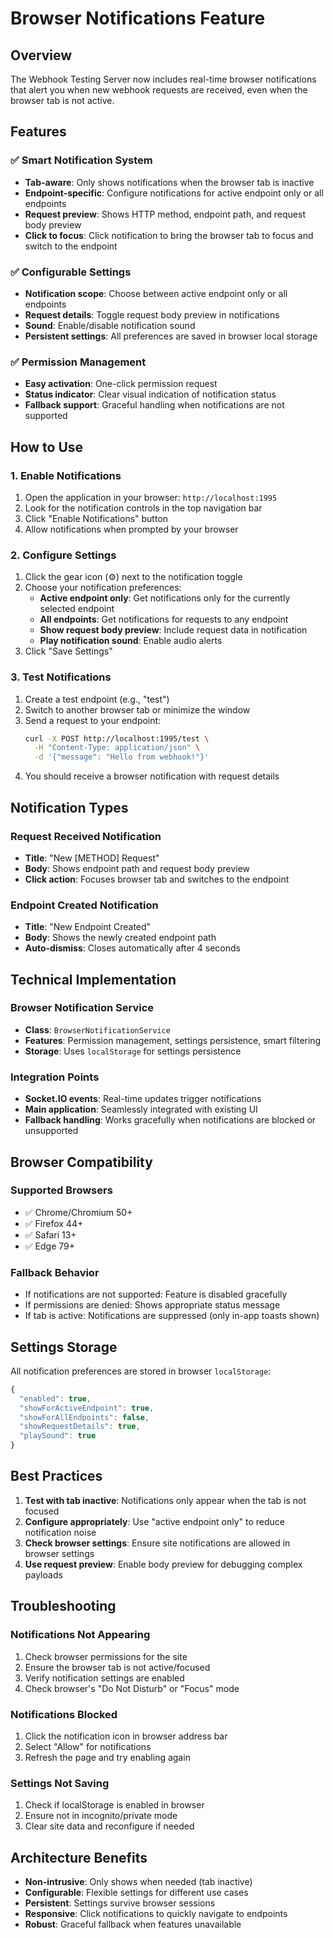 # Browser Notifications Feature

## Overview
The Webhook Testing Server now includes real-time browser notifications that alert you when new webhook requests are received, even when the browser tab is not active.

## Features

### ✅ Smart Notification System
- **Tab-aware**: Only shows notifications when the browser tab is inactive
- **Endpoint-specific**: Configure notifications for active endpoint only or all endpoints
- **Request preview**: Shows HTTP method, endpoint path, and request body preview
- **Click to focus**: Click notification to bring the browser tab to focus and switch to the endpoint

### ✅ Configurable Settings
- **Notification scope**: Choose between active endpoint only or all endpoints
- **Request details**: Toggle request body preview in notifications
- **Sound**: Enable/disable notification sound
- **Persistent settings**: All preferences are saved in browser local storage

### ✅ Permission Management
- **Easy activation**: One-click permission request
- **Status indicator**: Clear visual indication of notification status
- **Fallback support**: Graceful handling when notifications are not supported

## How to Use

### 1. Enable Notifications
1. Open the application in your browser: `http://localhost:1995`
2. Look for the notification controls in the top navigation bar
3. Click "Enable Notifications" button
4. Allow notifications when prompted by your browser

### 2. Configure Settings
1. Click the gear icon (⚙️) next to the notification toggle
2. Choose your notification preferences:
   - **Active endpoint only**: Get notifications only for the currently selected endpoint
   - **All endpoints**: Get notifications for requests to any endpoint
   - **Show request body preview**: Include request data in notification
   - **Play notification sound**: Enable audio alerts
3. Click "Save Settings"

### 3. Test Notifications
1. Create a test endpoint (e.g., "test")
2. Switch to another browser tab or minimize the window
3. Send a request to your endpoint:
   ```bash
   curl -X POST http://localhost:1995/test \
     -H "Content-Type: application/json" \
     -d '{"message": "Hello from webhook!"}'
   ```
4. You should receive a browser notification with request details

## Notification Types

### Request Received Notification
- **Title**: "New [METHOD] Request"
- **Body**: Shows endpoint path and request body preview
- **Click action**: Focuses browser tab and switches to the endpoint

### Endpoint Created Notification  
- **Title**: "New Endpoint Created"
- **Body**: Shows the newly created endpoint path
- **Auto-dismiss**: Closes automatically after 4 seconds

## Technical Implementation

### Browser Notification Service
- **Class**: `BrowserNotificationService`
- **Features**: Permission management, settings persistence, smart filtering
- **Storage**: Uses `localStorage` for settings persistence

### Integration Points
- **Socket.IO events**: Real-time updates trigger notifications
- **Main application**: Seamlessly integrated with existing UI
- **Fallback handling**: Works gracefully when notifications are blocked or unsupported

## Browser Compatibility

### Supported Browsers
- ✅ Chrome/Chromium 50+
- ✅ Firefox 44+
- ✅ Safari 13+
- ✅ Edge 79+

### Fallback Behavior
- If notifications are not supported: Feature is disabled gracefully
- If permissions are denied: Shows appropriate status message
- If tab is active: Notifications are suppressed (only in-app toasts shown)

## Settings Storage

All notification preferences are stored in browser `localStorage`:
```javascript
{
  "enabled": true,
  "showForActiveEndpoint": true,
  "showForAllEndpoints": false,
  "showRequestDetails": true,
  "playSound": true
}
```

## Best Practices

1. **Test with tab inactive**: Notifications only appear when the tab is not focused
2. **Configure appropriately**: Use "active endpoint only" to reduce notification noise
3. **Check browser settings**: Ensure site notifications are allowed in browser settings
4. **Use request preview**: Enable body preview for debugging complex payloads

## Troubleshooting

### Notifications Not Appearing
1. Check browser permissions for the site
2. Ensure the browser tab is not active/focused
3. Verify notification settings are enabled
4. Check browser's "Do Not Disturb" or "Focus" mode

### Notifications Blocked
1. Click the notification icon in browser address bar
2. Select "Allow" for notifications
3. Refresh the page and try enabling again

### Settings Not Saving
1. Check if localStorage is enabled in browser
2. Ensure not in incognito/private mode
3. Clear site data and reconfigure if needed

## Architecture Benefits

- **Non-intrusive**: Only shows when needed (tab inactive)
- **Configurable**: Flexible settings for different use cases  
- **Persistent**: Settings survive browser sessions
- **Responsive**: Click notifications to quickly navigate to endpoints
- **Robust**: Graceful fallback when features unavailable